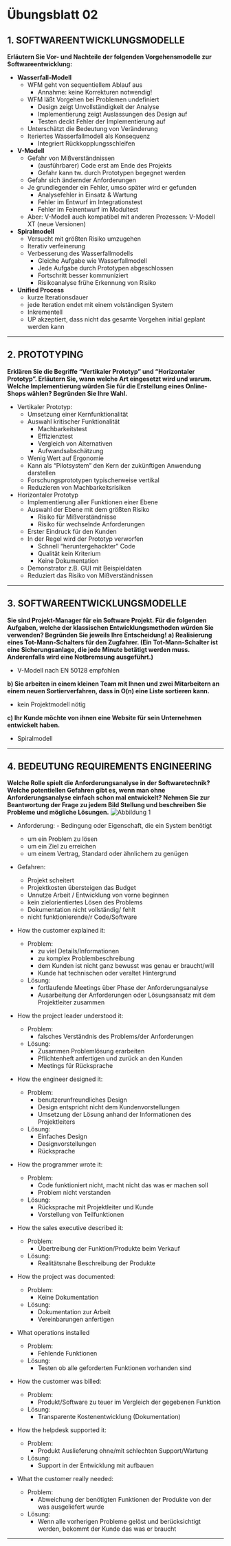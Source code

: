 # Übungsblatt 02
## 1. SOFTWAREENTWICKLUNGSMODELLE
**Erläutern Sie Vor- und Nachteile der folgenden Vorgehensmodelle zur Softwareentwicklung:**
* **Wasserfall-Modell**
  * WFM geht von sequentiellem Ablauf aus
    * Annahme: keine Korrekturen notwendig!
  * WFM läßt Vorgehen bei Problemen undefiniert
    * Design zeigt Unvollständigkeit der Analyse
    * Implementierung zeigt Auslassungen des Design auf
    * Testen deckt Fehler der Implementierung auf
  * Unterschätzt die Bedeutung von Veränderung
  * Iteriertes Wasserfallmodell als Konsequenz
    * Integriert Rückkopplungsschleifen
* **V-Modell**
  * Gefahr von Mißverständnissen
    * (ausführbarer) Code erst am Ende des Projekts
    * Gefahr kann tw. durch Prototypen begegnet werden
  * Gefahr sich ändernder Anforderungen
  * Je grundlegender ein Fehler, umso später wird er gefunden
    * Analysefehler in Einsatz & Wartung
    * Fehler im Entwurf im Integrationstest
    * Fehler im Feinentwurf im Modultest
  * Aber: V-Modell auch kompatibel mit anderen Prozessen: V-Modell XT (neue Versionen)
* **Spiralmodell**
  * Versucht mit größten Risiko umzugehen
  * Iterativ verfeinerung
  * Verbesserung des Wasserfallmodells
    * Gleiche Aufgabe wie Wasserfallmodell
    * Jede Aufgabe durch Prototypen abgeschlossen
    * Fortschritt besser kommuniziert
    * Risikoanalyse frühe Erkennung von Risiko
* **Unified Process**
  * kurze Iterationsdauer
  * jede Iteration endet mit einem volständigen System
  * Inkrementell
  * UP akzeptiert, dass nicht das gesamte Vorgehen initial geplant werden kann
---
## 2. PROTOTYPING
**Erklären Sie die Begriffe “Vertikaler Prototyp” und “Horizontaler Prototyp”. Erläutern Sie, wann welche Art eingesetzt wird und warum. Welche Implementierung würden Sie für die Erstellung eines Online-Shops wählen? Begründen Sie Ihre Wahl.**

* Vertikaler Prototyp:
  * Umsetzung einer Kernfunktionalität
  * Auswahl kritischer Funktionalität
    * Machbarkeitstest
    * Effizienztest
    * Vergleich von Alternativen
    * Aufwandsabschätzung
  * Wenig Wert auf Ergonomie
  * Kann als “Pilotsystem” den Kern der zukünftigen Anwendung darstellen
  * Forschungsprototypen typischerweise vertikal
  * Reduzieren von Machbarkeitsrisiken
* Horizontaler Prototyp
  * Implementierung aller Funktionen einer Ebene
  * Auswahl der Ebene mit dem größten Risiko
    * Risiko für Mißverständnisse
    * Risiko für wechselnde Anforderungen
  * Erster Eindruck für den Kunden
  * In der Regel wird der Prototyp verworfen
    * Schnell “heruntergehackter” Code
    * Qualität kein Kriterium
    * Keine Dokumentation
  * Demonstrator z.B. GUI mit Beispieldaten
  * Reduziert das Risiko von Mißverständnissen

---
## 3. SOFTWAREENTWICKLUNGSMODELLE
**Sie sind Projekt-Manager für ein Software Projekt. Für die folgenden Aufgaben, welche der klassischen Entwicklungsmethoden würden Sie verwenden? Begründen Sie jeweils Ihre Entscheidung!**
 **a) Realisierung eines Tot-Mann-Schalters für den Zugfahrer. (Ein Tot-Mann-Schalter ist eine Sicherungsanlage, die jede Minute betätigt werden muss. Anderenfalls wird eine Notbremsung ausgeführt.)**
 * V-Modell nach EN 50128 empfohlen

 **b) Sie arbeiten in einem kleinen Team mit Ihnen und zwei Mitarbeitern an einem neuen Sortierverfahren, dass in O(n) eine Liste sortieren kann.**
 * kein Projektmodell nötig

 **c) Ihr Kunde möchte von ihnen eine Website für sein Unternehmen entwickelt haben.**
 * Spiralmodell

---
## 4. BEDEUTUNG REQUIREMENTS ENGINEERING
**Welche Rolle spielt die Anforderungsanalyse in der Softwaretechnik? Welche potentiellen Gefahren gibt es, wenn man ohne Anforderungsanalyse einfach schon mal entwickelt? Nehmen Sie zur Beantwortung der Frage zu jedem Bild Stellung und beschreiben Sie Probleme und mögliche Lösungen.**
![Abbildung 1](Abbildung01.jpg)

* Anforderung: - Bedingung oder Eigenschaft, die ein System benötigt
  * um ein Problem zu lösen
  * um ein Ziel zu erreichen
  * um einem Vertrag, Standard oder ähnlichem zu genügen
* Gefahren:
  * Projekt scheitert
  * Projektkosten übersteigen das Budget
  * Unnutze Arbeit / Entwicklung von vorne beginnen
  * kein zielorientiertes Lösen des Problems
  * Dokumentation nicht vollständig/ fehlt
  * nicht funktionierende/r Code/Software

* How the customer explained it:
  * Problem:
    * zu viel Details/Informationen
    * zu komplex Problembeschreibung
    * dem Kunden ist nicht ganz bewusst was genau er braucht/will
    * Kunde hat technischen oder veraltet Hintergrund
  * Lösung:
    * fortlaufende Meetings über Phase der Anforderungsanalyse
    * Ausarbeitung der Anforderungen oder Lösungsansatz mit dem Projektleiter zusammen

* How the project leader understood it:
  * Problem:
    * falsches Verständnis des Problems/der Anforderungen
  * Lösung:  
    * Zusammen Problemlösung erarbeiten
	* Pflichtenheft anfertigen und zurück an den Kunden
	* Meetings für Rücksprache

* How the engineer designed it:
  * Problem:
    * benutzerunfreundliches Design
    * Design entspricht nicht dem Kundenvorstellungen
    * Umsetzung der Lösung anhand der Informationen des Projektleiters
  * Lösung:  
    * Einfaches Design
    * Designvorstellungen
	* Rücksprache

* How the programmer wrote it:
  * Problem:
    * Code funktioniert nicht, macht nicht das was er machen soll
	* Problem nicht verstanden
  * Lösung:  
    * Rücksprache mit Projektleiter und Kunde
	* Vorstellung von Teilfunktionen

* How the sales executive described it:
  * Problem:
    * Übertreibung der Funktion/Produkte beim Verkauf
  * Lösung:  
    * Realitätsnahe Beschreibung der Produkte

* How the project was documented:
  * Problem:
    * Keine Dokumentation
  * Lösung:  
    * Dokumentation zur Arbeit
    * Vereinbarungen anfertigen

* What operations installed
  * Problem:
    * Fehlende Funktionen
  * Lösung:  
    * Testen ob alle geforderten Funktionen vorhanden sind

* How the customer was billed:
  * Problem:
    * Produkt/Software zu teuer im Vergleich der gegebenen Funktion
  * Lösung:  
    * Transparente Kostenentwicklung (Dokumentation)

* How the helpdesk supported it:
  * Problem:
    * Produkt Auslieferung ohne/mit schlechten Support/Wartung
  * Lösung:  
    * Support in der Entwicklung mit aufbauen

* What the customer really needed:
  * Problem:
    * Abweichung der benötigten Funktionen der Produkte von der was ausgeliefert wurde
  * Lösung:  
     * Wenn alle vorherigen Probleme gelöst und berücksichtigt werden, bekommt der Kunde das was er braucht

---
